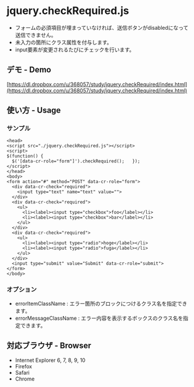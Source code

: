 # jquery.checkRequired.js

- フォームの必須項目が埋まっていなければ、送信ボタンがdisabledになって送信できません。
- 未入力の箇所にクラス属性を付与します。
- input要素が変更されるたびにチェックを行います。

## デモ - Demo

[https://dl.dropbox.com/u/368057/study/jquery.checkRequired/index.html](https://dl.dropbox.com/u/368057/study/jquery.checkRequired/index.html)

## 使い方 - Usage

### サンプル

	<head>
	<script src="./jquery.checkRequired.js"></script>
	<script>
	$(function() {
	  $('[data-cr-role="form"]').checkRequired();	});
	</script>
	</head>
	<body>
	<form action="#" method="POST" data-cr-role="form">
	  <div data-cr-check="required">
	    <input type="text" name="text" value="">
	  </div>
	  <div data-cr-check="required">
	    <ul>
	      <li><label><input type="checkbox">foo</label></li>
	      <li><label><input type="checkbox">bar</label></li>
	    </ul>
	  </div>
	  <div data-cr-check="required">
	    <ul>
	      <li><label><input type="radio">hoge</label></li>
	      <li><label><input type="radio">fuga</label></li>
	    </ul>
	  </div>
	  <input type="submit" value="Submit" data-cr-role="submit">
	</form>
	</body>

### オプション

- errorItemClassName : エラー箇所のブロックにつけるクラス名を指定できます。
- errorMessageClassName : エラー内容を表示するボックスのクラス名を指定できます。

## 対応ブラウザ - Browser

- Internet Explorer 6, 7, 8, 9, 10
- Firefox
- Safari
- Chrome
